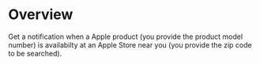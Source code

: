 # Overview

Get a notification when a Apple product (you provide the product model number) is availabilty at an Apple Store near you (you provide the zip code to be searched).
